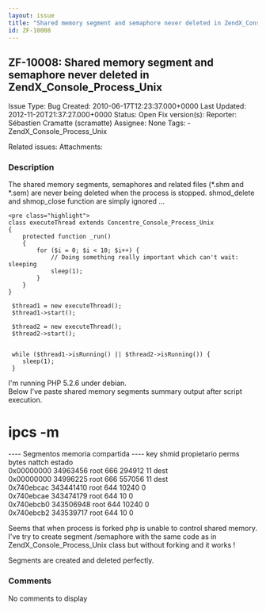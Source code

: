 ```yaml
---
layout: issue
title: "Shared memory segment and semaphore never deleted in ZendX_Console_Process_Unix"
id: ZF-10008
---
```


ZF-10008: Shared memory segment and semaphore never deleted in ZendX\_Console\_Process\_Unix
--------------------------------------------------------------------------------------------

 Issue Type: Bug Created: 2010-06-17T12:23:37.000+0000 Last Updated: 2012-11-20T21:37:27.000+0000 Status: Open Fix version(s): 
 Reporter:  Sébastien Cramatte (scramatte)  Assignee:  None  Tags: - ZendX\_Console\_Process\_Unix
 
 Related issues: 
 Attachments: 
### Description

The shared memory segments, semaphores and related files (\*.shm and \*.sem) are never being deleted when the process is stopped. shmod\_delete and shmop\_close function are simply ignored ...

 
    <pre class="highlight"> 
    class executeThread extends Concentre_Console_Process_Unix
    {
        protected function _run()
        {
            for ($i = 0; $i < 10; $i++) {
                // Doing something really important which can't wait: sleeping
                sleep(1);
            }
        }
    }
     
     $thread1 = new executeThread();
     $thread1->start();
     
     $thread2 = new executeThread();
     $thread2->start();
     
     
     while ($thread1->isRunning() || $thread2->isRunning()) {
        sleep(1);
     }


I'm running PHP 5.2.6 under debian.  
 Below I've paste shared memory segments summary output after script execution.

ipcs -m
=======

---- Segmentos memoria compartida ---- key shmid propietario perms bytes nattch estado  
 0x00000000 34963456 root 666 294912 11 dest  
 0x00000000 34996225 root 666 557056 11 dest  
 0x740ebcac 343441410 root 644 10240 0  
 0x740ebcae 343474179 root 644 10 0  
 0x740ebcb0 343506948 root 644 10240 0  
 0x740ebcb2 343539717 root 644 10 0

Seems that when process is forked php is unable to control shared memory. I've try to create segment /semaphore with the same code as in ZendX\_Console\_Process\_Unix class but without forking and it works !

Segments are created and deleted perfectly.

 

 

### Comments

No comments to display